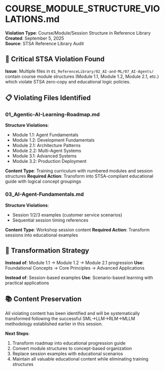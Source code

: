 # COURSE_MODULE_STRUCTURE_VIOLATIONS.md

**Violation Type**: Course/Module/Session Structure in Reference Library  
**Created**: September 5, 2025  
**Source**: STSA Reference Library Audit  

## 🚨 Critical STSA Violation Found

**Issue**: Multiple files in `01_ReferenceLibrary/02_AI-and-ML/07_AI-Agents/` contain course module structures (Module 1.1, Module 1.2, Module 2.1, etc.) which violate STSA zero-copy and educational logic policies.

## 📋 Violating Files Identified

### 01_Agentic-AI-Learning-Roadmap.md

**Structure Violations**:

- Module 1.1: Agent Fundamentals
- Module 1.2: Development Fundamentals  
- Module 2.1: Architecture Patterns
- Module 2.2: Multi-Agent Systems
- Module 3.1: Advanced Systems
- Module 3.2: Production Deployment

**Content Type**: Training curriculum with numbered modules and session structures
**Required Action**: Transform into STSA-compliant educational guide with logical concept groupings

### 03_AI-Agent-Fundamentals.md

**Structure Violations**:

- Session 1/2/3 examples (customer service scenarios)
- Sequential session timing references

**Content Type**: Workshop session content
**Required Action**: Transform sessions into educational examples

## 🔄 Transformation Strategy

**Instead of**: Module 1.1 → Module 1.2 → Module 2.1 progression
**Use**: Foundational Concepts → Core Principles → Advanced Applications

**Instead of**: Session-based examples
**Use**: Scenario-based learning with practical applications

## 📚 Content Preservation

All violating content has been identified and will be systematically transformed following the successful SML→LLM→RLM→MLLM methodology established earlier in this session.

**Next Steps**:

1. Transform roadmap into educational progression guide
2. Convert module structures to concept-based organization
3. Replace session examples with educational scenarios
4. Maintain all valuable educational content while eliminating training structures
